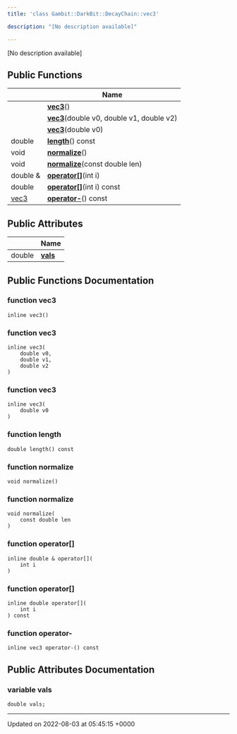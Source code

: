 ```yaml
---
title: 'class Gambit::DarkBit::DecayChain::vec3'

description: "[No description available]"

---
```









[No description available]

## Public Functions

|                | Name           |
| -------------- | -------------- |
| | **[vec3](/documentation/code/colliderbit/classes/classgambit_1_1darkbit_1_1decaychain_1_1vec3/#function-vec3)**() |
| | **[vec3](/documentation/code/colliderbit/classes/classgambit_1_1darkbit_1_1decaychain_1_1vec3/#function-vec3)**(double v0, double v1, double v2) |
| | **[vec3](/documentation/code/colliderbit/classes/classgambit_1_1darkbit_1_1decaychain_1_1vec3/#function-vec3)**(double v0) |
| double | **[length](/documentation/code/colliderbit/classes/classgambit_1_1darkbit_1_1decaychain_1_1vec3/#function-length)**() const |
| void | **[normalize](/documentation/code/colliderbit/classes/classgambit_1_1darkbit_1_1decaychain_1_1vec3/#function-normalize)**() |
| void | **[normalize](/documentation/code/colliderbit/classes/classgambit_1_1darkbit_1_1decaychain_1_1vec3/#function-normalize)**(const double len) |
| double & | **[operator[]](/documentation/code/colliderbit/classes/classgambit_1_1darkbit_1_1decaychain_1_1vec3/#function-operator[])**(int i) |
| double | **[operator[]](/documentation/code/colliderbit/classes/classgambit_1_1darkbit_1_1decaychain_1_1vec3/#function-operator[])**(int i) const |
| [vec3](/documentation/code/colliderbit/classes/classgambit_1_1darkbit_1_1decaychain_1_1vec3/) | **[operator-](/documentation/code/colliderbit/classes/classgambit_1_1darkbit_1_1decaychain_1_1vec3/#function-operator-)**() const |

## Public Attributes

|                | Name           |
| -------------- | -------------- |
| double | **[vals](/documentation/code/colliderbit/classes/classgambit_1_1darkbit_1_1decaychain_1_1vec3/#variable-vals)**  |

## Public Functions Documentation

### function vec3

```
inline vec3()
```


### function vec3

```
inline vec3(
    double v0,
    double v1,
    double v2
)
```


### function vec3

```
inline vec3(
    double v0
)
```


### function length

```
double length() const
```


### function normalize

```
void normalize()
```


### function normalize

```
void normalize(
    const double len
)
```


### function operator[]

```
inline double & operator[](
    int i
)
```


### function operator[]

```
inline double operator[](
    int i
) const
```


### function operator-

```
inline vec3 operator-() const
```


## Public Attributes Documentation

### variable vals

```
double vals;
```


-------------------------------

Updated on 2022-08-03 at 05:45:15 +0000